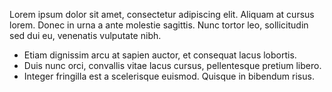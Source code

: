 Lorem ipsum dolor sit amet, consectetur adipiscing elit. Aliquam at cursus lorem. Donec in urna a ante molestie
sagittis. Nunc tortor leo, sollicitudin sed dui eu, venenatis vulputate nibh.

* Etiam dignissim arcu at sapien auctor, et consequat lacus lobortis.
* Duis nunc orci, convallis vitae lacus cursus, pellentesque pretium libero.
* Integer fringilla est a scelerisque euismod. Quisque in bibendum risus.